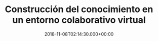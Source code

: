 ---
layout: upaded_index
title: 'Construcción del conocimiento en un entorno colaborativo virtual'
description: Presentación de la materia
date: 2018-11-08T02:14:30.000+00:00
post_image: assets/images/service-icon3.png
category_name: Doxy Jekyll Theme
category_slug: doxy-jekyll-theme
header_name: cecv
---